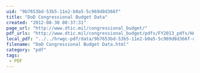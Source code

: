 ```yaml
---
uid: "9b7653bd-53b5-11e2-b0a5-5c969d8d366f"
title: "DoD Congressional Budget Data"
created: "2012-08-30 00:37:31"
page_url: "http://www.dtic.mil/congressional_budget/"
pdf_urls: "http://www.dtic.mil/congressional_budget/pdfs/FY2013_pdfs/HASC_2013-CRPT-112hrpt479.pdf"
local_pdf: "../../hrwgc-pdf/data/9b7653bd-53b5-11e2-b0a5-5c969d8d366f-dod-congressional-budget-data.pdf"
filename: "DoD Congressional Budget Data.html"
category: "pdf"
tags: 
 - PDF
---
```

